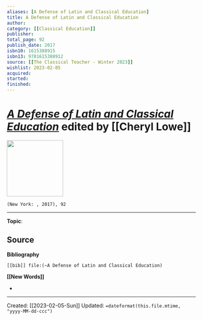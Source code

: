 ```yaml
---
aliases: [A Defense of Latin and Classical Education]
title: A Defense of Latin and Classical Education
author: 
category: [[Classical Education]]
publisher: 
total_page: 92
publish_date: 2017
isbn10: 1615388915
isbn13: 9781615388912
source: [[The Classical Teacher - Winter 2023]]
wishlist: 2023-02-05
acquired: 
started: 
finished: 
---
```

# *[A Defense of Latin and Classical Education]()* edited by [[Cheryl Lowe]]

<img src="" width=150>

`(New York: , 2017), 92`



--- 
**Topic**: 

**Source**
- 

**Bibliography**

```query
[[bib]] file:(~A Defense of Latin and Classical Education)
```
 

**[[New Words]]**

- 

---
Created: [[2023-02-05-Sun]]
Updated: `=dateformat(this.file.mtime, "yyyy-MM-dd-ccc")`